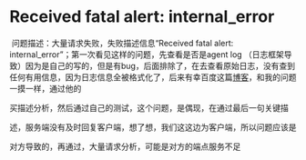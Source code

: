 # Received fatal alert: internal_error

​	问题描述：大量请求失败，失败描述信息“Received fatal alert: internal_error”；第一次看见这样的问题，先查看是否是agent log （日志框架导致）因为是自己的写的，但是有bug，后面排除了，在去查看原始日志，没有查到任何有用信息，因为日志信息全被格式化了，后来有幸百度这篇[博客](https://blog.csdn.net/cuiqiang60/article/details/82694261)，和我的问题一摸一样，通过他的

买描述分析，然后通过自己的测试，这个问题，是偶现，在通过最后一句关键描

述，服务端没有及时回复客户端，想了想，我们这这边为客户端，所以问题应该是

对方导致的，再通过，大量请求分析，可能是对方的端点服务不足

